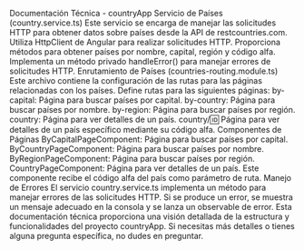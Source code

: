 Documentación Técnica - countryApp
Servicio de Países (country.service.ts)
Este servicio se encarga de manejar las solicitudes HTTP para obtener datos sobre países desde la API de restcountries.com.
Utiliza HttpClient de Angular para realizar solicitudes HTTP.
Proporciona métodos para obtener países por nombre, capital, región y código alfa.
Implementa un método privado handleError() para manejar errores de solicitudes HTTP.
Enrutamiento de Países (countries-routing.module.ts)
Este archivo contiene la configuración de las rutas para las páginas relacionadas con los países.
Define rutas para las siguientes páginas:
by-capital: Página para buscar países por capital.
by-country: Página para buscar países por nombre.
by-region: Página para buscar países por región.
country: Página para ver detalles de un país.
country/:id: Página para ver detalles de un país específico mediante su código alfa.
Componentes de Páginas
ByCapitalPageComponent: Página para buscar países por capital.
ByCountryPageComponent: Página para buscar países por nombre.
ByRegionPageComponent: Página para buscar países por región.
CountryPageComponent: Página para ver detalles de un país.
Este componente recibe el código alfa del país como parámetro de ruta.
Manejo de Errores
El servicio country.service.ts implementa un método para manejar errores de las solicitudes HTTP.
Si se produce un error, se muestra un mensaje adecuado en la consola y se lanza un observable de error.
Esta documentación técnica proporciona una visión detallada de la estructura y funcionalidades del proyecto countryApp. Si necesitas más detalles o tienes alguna pregunta específica, no dudes en preguntar.
